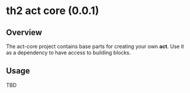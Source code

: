 # th2 act core (0.0.1)

## Overview

The act-core project contains base parts for creating your own **act**.
Use it as a dependency to have access to building blocks.

## Usage

TBD